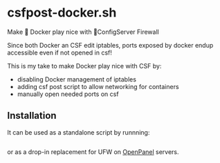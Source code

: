 # csfpost-docker.sh
Make 🐳 Docker play nice with 🧱ConfigServer Firewall

Since both Docker an CSF edit iptables, ports exposed by docker endup accessible even if not opened in csf!

This is my take to make Docker play nice with CSF by:

- disabling Docker management of iptables
- adding csf post script to allow networking for containers
- manually open needed ports on csf

## Installation

It can be used as a standalone script by runnning:

```

```

or as a drop-in replacement for UFW on [OpenPanel](https://openpanel.co) servers.

```

```
